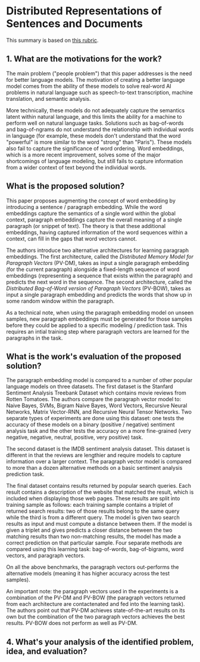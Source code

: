 # Distributed Representations of Sentences and Documents

This summary is based on [this rubric](https://cseweb.ucsd.edu/~wgg/CSE210/howtoread.html).

## 1. What are the motivations for the work?

The main problem ("people problem") that this paper addresses is the need for better language models. The motivation of creating a better language model comes from the ability of these models to solve real-word AI problems in natural language such as speech-to-text transcription, machine translation, and semantic analysis.

More technically, these models do not adequately capture the semantics latent within natural language, and this limits the ability for a machine to perform well on natural language tasks. Solutions such as bag-of-words and bag-of-ngrams do not understand the relationship with individual words in language (for example, these models don't understand that the word "powerful" is more similar to the word "strong" than "Paris"). These models also fail to capture the significance of word ordering. Word embeddings, which is a more recent improvement, solves some of the major shortcomings of language modeling, but still fails to capture information from a wider context of text beyond the individual words.

## What is the proposed solution?

This paper proposes augmenting the concept of word embedding by introducing a sentence / paragraph embedding. While the word embeddings capture the semantics of a single word within the global context, paragraph embeddings capture the overall meaning of a single paragraph (or snippet of text). The theory is that these additional embeddings, having captured information of the word sequences within a context, can fill in the gaps that word vectors cannot.

The authors introduce two alternative architectures for learning paragraph embeddings. The first architecture, called the *Distributed Memory Model for Paragraph Vectors* (PV-DM), takes as input a single paragraph embedding (for the current paragraph) alongside a fixed-length sequence of word embeddings (representing a sequence that exists within the paragraph) and predicts the next word in the sequence. The second architecture, called the *Distributed Bag-of-Word version of Paragraph Vectors* (PV-BOW), takes as input a single paragraph embedding and predicts the words that show up in some random window within the paragraph.

As a technical note, when using the paragraph embedding model on unseen samples, new paragraph embeddings must be generated for those samples before they could be applied to a specific modeling / prediction task. This requires an intial training step where paragraph vectors are learned for the paragraphs in the task.

## What is the work's evaluation of the proposed solution?

The paragraph embedding model is compared to a number of other popular language models on three datasets. The first dataset is the Stanfard Sentiment Analysis Treebank Dataset which contains movie reviews from Rotten Tomatoes. The authors compare the paragraph vector model to: Naive Bayes, SVMs, Bigram Naive Bayes, Word Vectors, Recursive Neural Networks, Matrix Vector-RNN, and Recursive Neural Tensor Networks. Two separate types of experiments are done using this dataset: one tests the accuracy of these models on a binary (positive / negative) sentiment analysis task and the other tests the accuracy on a more fine-grained (very negative, negative, neutral, positive, very positive) task.

The second dataset is the IMDB sentiment analysis dataset. This dataset is different in that the reviews are lengthier and require models to capture information over a larger context. The paragraph vector model is compared to more than a dozen alternative methods on a basic sentiment analysis prediction task.

The final dataset contains results returned by popular search queries. Each result contains a description of the website that matched the result, which is included when displaying those web pages. These results are split into training sample as follows: each training sample contains a triplet of returned search results: two of those results belong to the same query while the third is from a different query. The model is given two search results as input and must compute a distance between them. If the model is given a triplet and gives predicts a closer distance between the two matching results than two non-matching results, the model has made a correct prediction on that particular sample. Four separate methods are compared using this learning task: bag-of-words, bag-of-bigrams, word vectors, and paragraph vectors.

On all the above benchmarks, the paragraph vectors out-performs the alternative models (meaning it has higher accuracy across the test samples).

An important note: the paragraph vectors used in the experiments is a combination of the PV-DM and PV-BOW (the paragraph vectors returned from each architecture are contactenated and fed into the learning task). The authors point out that PV-DM achieves state-of-the-art results on its own but the combination of the two paragraph vectors achieves the best results. PV-BOW does not perform as well as PV-DM.

## 4. What's your analysis of the identified problem, idea, and evaluation?


